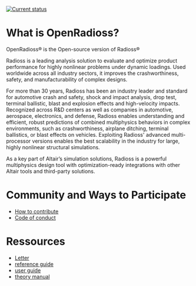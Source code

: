 
[![Current status](https://github.com/OpenRadioss/OpenRadioss/actions/workflows/prmerge_ci_main.yml/badge.svg)](https://github.com/OpenRadioss/OpenRadioss/actions/workflows/prmerge_ci_main.yml)

# What is OpenRadioss?
OpenRadioss® is the Open-source version of Radioss®

Radioss is a leading analysis solution to evaluate and optimize product performance for highly nonlinear problems under dynamic loadings. Used worldwide across all industry sectors, it improves the crashworthiness, safety, and manufacturability of complex designs.

For more than 30 years, Radioss has been an industry leader and standard for automotive crash and safety, shock and impact analysis, drop test, terminal ballistic, blast and explosion effects and high-velocity impacts. Recognized across R&D centers as well as companies in automotive, aerospace, electronics, and defense, Radioss enables understanding and efficient, robust predictions of combined multiphysics behaviors in complex environments, such as crashworthiness, airplane ditching, terminal ballistics, or blast effects on vehicles. Exploiting Radioss' advanced multi-processor versions enables the best scalability in the industry for large, highly nonlinear structural simulations.

As a key part of Altair’s simulation solutions, Radioss is a powerful multiphysics design tool with optimization-ready integrations with other Altair tools and third-party solutions.

 
# Community and Ways to Participate
* [How to contribute](CONTRIBUTING.md)
* [Code of conduct](CODE_OF_CONDUCT.md)

# Ressources

* [Letter](https://openradioss.atlassian.net/wiki/spaces/OPENRADIOSS/blog/2022/04/08/5570561/An+Open+Letter+to+the+Radioss+Community)  
* [reference guide](https://2022.help.altair.com/2022/simulation/pdfs/radopen/AltairRadioss_2022_ReferenceGuide.pdf)  
* [user guide](https://2022.help.altair.com/2022/simulation/pdfs/radopen/AltairRadioss_2022_UserGuide.pdf)  
* [theory manual](https://2022.help.altair.com/2022/simulation/pdfs/radopen/AltairRadioss_2022_TheoryManual.pdf)  

